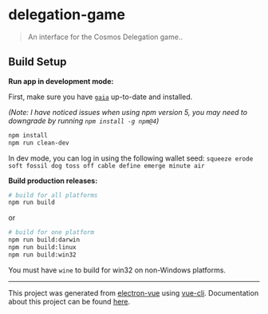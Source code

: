 # delegation-game

> An interface for the Cosmos Delegation game..

## Build Setup

**Run app in development mode:**

First, make sure you have [`gaia`](https://github.com/cosmos/gaia) up-to-date and installed.

*(Note: I have noticed issues when using npm version 5, you may need to downgrade by running `npm install -g npm@4`)*

```bash
npm install
npm run clean-dev
```

In dev mode, you can log in using the following wallet seed:
`squeeze erode soft fossil dog toss off cable define emerge minute air`

**Build production releases:**

```bash
# build for all platforms
npm run build
```

or

```bash
# build for one platform
npm run build:darwin
npm run build:linux
npm run build:win32
```

You must have `wine` to build for win32 on non-Windows platforms.

---

This project was generated from [electron-vue](https://github.com/SimulatedGREG/electron-vue) using [vue-cli](https://github.com/vuejs/vue-cli). Documentation about this project can be found [here](https://simulatedgreg.gitbooks.io/electron-vue/content/index.html).
